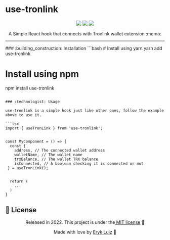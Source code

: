 # use-tronlink

<p align="center">
<img src="https://img.shields.io/npm/v/typescript?color=orange&label=TypeScript&logo=Typescript&logoColor=blue&style=for-the-badge">
<img src="https://img.shields.io/npm/v/react?color=orange&label=React&logo=React&logoColor=Blue&style=for-the-badge"/>
<img src="https://img.shields.io/npm/l/1?color=orange&logo=License&logoColor=purple&style=for-the-badge"/>
</p>

<p align="center">
  A Simple React hook that connects with Tronlink wallet extension :memo:
</p>

<hr>
### :building_construction: Installation
```bash
  # Install using yarn
  yarn add use-tronlink
  
  # Install using npm
  npm install use-tronlink
```

### :technologist: Usage

use-tronlink is a simple hook just like other ones, follow the example above to use it.

```tsx
import { useTronLink } from 'use-tronlink';


const MyComponent = () => {
  const { 
    address, // The connected wallet address
    walletName, // The wallet name
    trxBalance, // The wallet TRX balance
    isConnected, // A boolean checking it is connected or not
 } = useTronLink();


  return (
    ...
  )
}
```

## :closed_book: License

<p align="center">Released in 2022. This project is under the<a href="https://github.com/Eryk-Luiz/use-tronlink/blob/master/LICENSE"> MIT license</a> 🚀</p>

<p align="center"> Made with love by <a href="https://github.com/Eryk-Luiz">Eryk Luiz</a> 🚀</p>
